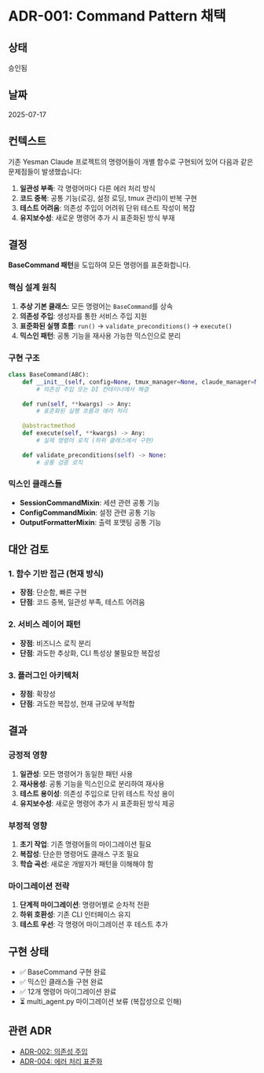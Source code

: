 # ADR-001: Command Pattern 채택

## 상태

승인됨

## 날짜

2025-07-17

## 컨텍스트

기존 Yesman Claude 프로젝트의 명령어들이 개별 함수로 구현되어 있어 다음과 같은 문제점들이 발생했습니다:

1. **일관성 부족**: 각 명령어마다 다른 에러 처리 방식
1. **코드 중복**: 공통 기능(로깅, 설정 로딩, tmux 관리)이 반복 구현
1. **테스트 어려움**: 의존성 주입이 어려워 단위 테스트 작성이 복잡
1. **유지보수성**: 새로운 명령어 추가 시 표준화된 방식 부재

## 결정

**BaseCommand 패턴**을 도입하여 모든 명령어를 표준화합니다.

### 핵심 설계 원칙

1. **추상 기본 클래스**: 모든 명령어는 `BaseCommand`를 상속
1. **의존성 주입**: 생성자를 통한 서비스 주입 지원
1. **표준화된 실행 흐름**: `run()` → `validate_preconditions()` → `execute()`
1. **믹스인 패턴**: 공통 기능을 재사용 가능한 믹스인으로 분리

### 구현 구조

```python
class BaseCommand(ABC):
    def __init__(self, config=None, tmux_manager=None, claude_manager=None):
        # 의존성 주입 또는 DI 컨테이너에서 해결
        
    def run(self, **kwargs) -> Any:
        # 표준화된 실행 흐름과 에러 처리
        
    @abstractmethod
    def execute(self, **kwargs) -> Any:
        # 실제 명령어 로직 (하위 클래스에서 구현)
        
    def validate_preconditions(self) -> None:
        # 공통 검증 로직
```

### 믹스인 클래스들

- **SessionCommandMixin**: 세션 관련 공통 기능
- **ConfigCommandMixin**: 설정 관련 공통 기능
- **OutputFormatterMixin**: 출력 포맷팅 공통 기능

## 대안 검토

### 1. 함수 기반 접근 (현재 방식)

- **장점**: 단순함, 빠른 구현
- **단점**: 코드 중복, 일관성 부족, 테스트 어려움

### 2. 서비스 레이어 패턴

- **장점**: 비즈니스 로직 분리
- **단점**: 과도한 추상화, CLI 특성상 불필요한 복잡성

### 3. 플러그인 아키텍처

- **장점**: 확장성
- **단점**: 과도한 복잡성, 현재 규모에 부적합

## 결과

### 긍정적 영향

1. **일관성**: 모든 명령어가 동일한 패턴 사용
1. **재사용성**: 공통 기능을 믹스인으로 분리하여 재사용
1. **테스트 용이성**: 의존성 주입으로 단위 테스트 작성 용이
1. **유지보수성**: 새로운 명령어 추가 시 표준화된 방식 제공

### 부정적 영향

1. **초기 작업**: 기존 명령어들의 마이그레이션 필요
1. **복잡성**: 단순한 명령어도 클래스 구조 필요
1. **학습 곡선**: 새로운 개발자가 패턴을 이해해야 함

### 마이그레이션 전략

1. **단계적 마이그레이션**: 명령어별로 순차적 전환
1. **하위 호환성**: 기존 CLI 인터페이스 유지
1. **테스트 우선**: 각 명령어 마이그레이션 후 테스트 추가

## 구현 상태

- ✅ BaseCommand 구현 완료
- ✅ 믹스인 클래스들 구현 완료
- ✅ 12개 명령어 마이그레이션 완료
- ⏳ multi_agent.py 마이그레이션 보류 (복잡성으로 인해)

## 관련 ADR

- [ADR-002: 의존성 주입](./002-dependency-injection.md)
- [ADR-004: 에러 처리 표준화](../done/phase-3-004-standardize-error-handling__DONE_20250717.md)
